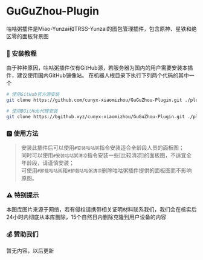 # GuGuZhou-Plugin
咕咕粥插件是Miao-Yunzai和TRSS-Yunzai的图包管理插件，包含原神、星铁和绝区零的面板背景图

### 👀 安装教程
由于种种原因，咕咕粥插件仅有GitHub源，若服务器为国内的用户需要安装本插件，建议使用国内GitHub镜像站。
在机器人根目录下执行下列两个代码的其中一个
```bash
# 使用GitHub官方源安装
git clone https://github.com/cunyx-xiaomizhou/GuGuZhou-Plugin.git ./plugins/GuGuZhou-Plugin/
```

```bash
# 使用BGitHub代理安装
git clone https://bgithub.xyz/cunyx-xiaomizhou/GuGuZhou-Plugin.git ./plugins/GuGuZhou-Plugin/
```
### 🅿️ 使用方法
> 安装此插件后可以使用`#安装咕咕粥`指令安装适合全龄段人员的面板图；  
> 同时可以使用`#安装咕咕粥清凉`指令安装一些[比较清凉]的面板图，不适宜全年龄段，请谨慎安装；  
> 可使用`#卸载咕咕粥`和`#卸载咕咕粥清凉`删除咕咕粥插件提供的面板图而不影响原图。  

### ⚠️ 特别提示
本图库图片来源于网络，若有侵权请携带相关证明材料联系我们，我们会在核实后24小时内彻底从本库删除，15个自然日内删除克隆到用户设备的内容

### 💰 赞助我们
暂无内容，以后更新